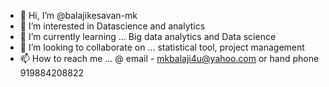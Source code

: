 - 👋 Hi, I’m @balajikesavan-mk
- 👀 I’m interested in Datascience and analytics
- 🌱 I’m currently learning ... Big data analytics and Data science
- 💞️ I’m looking to collaborate on ... statistical tool, project management
- 📫 How to reach me ... @ email - mkbalaji4u@yahoo.com or hand phone 919884208822

<!---
balajikesavan-mk/balajikesavan-mk is a ✨ special ✨ repository because its `README.md` (this file) appears on your GitHub profile.
You can click the Preview link to take a look at your changes.
--->
